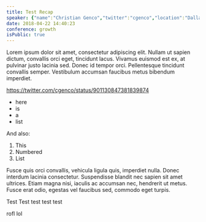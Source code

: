 ```yaml
---
title: Test Recap
speaker: {"name":"Christian Genco","twitter":"cgenco","location":"Dallas, Texas","description":"Internet micropreneur. Creator of dbinbox, textbooks please, and other stuff at https://t.co/i717jv5PIr. Aspiring rock climber 🧗🏻‍♂️, improv actor 🎭, and vlogger 🤳🏻.","verified":false,"image":"https://pbs.twimg.com/profile_images/967988126810497024/FfWSKiD_.jpg"}
date: 2018-04-22 14:40:23
conference: growth
isPublic: true
---
```


Lorem ipsum dolor sit amet, consectetur adipiscing elit. Nullam ut sapien dictum, convallis orci eget, tincidunt lacus. Vivamus euismod est ex, at pulvinar justo lacinia sed. Donec id tempor orci. Pellentesque tincidunt convallis semper. Vestibulum accumsan faucibus metus bibendum imperdiet.

https://twitter.com/cgenco/status/901130847381839874

* here
* is
* a
* list

And also:

1.  This
2.  Numbered
3.  List

Fusce quis orci convallis, vehicula ligula quis, imperdiet nulla. Donec interdum lacinia consectetur. Suspendisse blandit nec sapien sit amet ultrices. Etiam magna nisi, iaculis ac accumsan nec, hendrerit ut metus. Fusce erat odio, egestas vel faucibus sed, commodo eget turpis.

Test Test
test
test
test

rofl
lol
